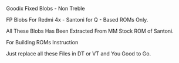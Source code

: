 Goodix Fixed Blobs - Non Treble

FP Blobs For Redmi 4x - Santoni for Q - Based ROMs Only.

All These Blobs Has Been Extracted From MM Stock ROM of Santoni.

For Building ROMs Instruction

Just replace all these Files in DT or VT and You Good to Go.
